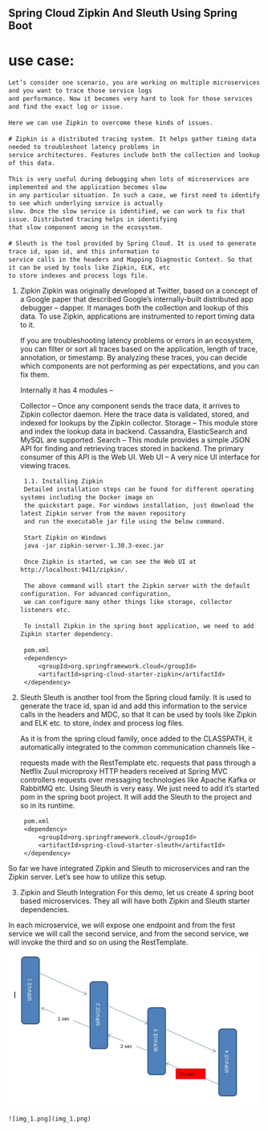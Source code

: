 ## Spring Cloud Zipkin And Sleuth Using Spring Boot

# use case:
    Let’s consider one scenario, you are working on multiple microservices and you want to trace those service logs 
    and performance. Now it becomes very hard to look for those services and find the exact log or issue.

    Here we can use Zipkin to overcome these kinds of issues.

    # Zipkin is a distributed tracing system. It helps gather timing data needed to troubleshoot latency problems in 
    service architectures. Features include both the collection and lookup of this data. 

    This is very useful during debugging when lots of microservices are implemented and the application becomes slow 
    in any particular situation. In such a case, we first need to identify to see which underlying service is actually 
    slow. Once the slow service is identified, we can work to fix that issue. Distributed tracing helps in identifying
    that slow component among in the ecosystem.

    # Sleuth is the tool provided by Spring Cloud. It is used to generate trace id, span id, and this information to 
    service calls in the headers and Mapping Diagnostic Context. So that it can be used by tools like Zipkin, ELK, etc 
    to store indexes and process logs file.

1. Zipkin
   Zipkin was originally developed at Twitter, based on a concept of a Google paper that described Google’s 
   internally-built distributed app debugger – dapper. It manages both the collection and lookup of this data. 
   To use Zipkin, applications are instrumented to report timing data to it.

    If you are troubleshooting latency problems or errors in an ecosystem, you can filter or sort all traces based on 
    the application, length of trace, annotation, or timestamp. By analyzing these traces, you can decide which 
    components are not performing as per expectations, and you can fix them.

    Internally it has 4 modules –
    
    Collector – Once any component sends the trace data, it arrives to Zipkin collector daemon. Here the trace data 
        is validated, stored, and indexed for lookups by the Zipkin collector.
    Storage – This module store and index the lookup data in backend. Cassandra, ElasticSearch and MySQL are supported.
    Search – This module provides a simple JSON API for finding and retrieving traces stored in backend. The primary 
        consumer of this API is the Web UI.
    Web UI – A very nice UI interface for viewing traces.

        1.1. Installing Zipkin
        Detailed installation steps can be found for different operating systems including the Docker image on 
        the quickstart page. For windows installation, just download the latest Zipkin server from the maven repository 
        and run the executable jar file using the below command.
        
        Start Zipkin on Windows
        java -jar zipkin-server-1.30.3-exec.jar
        
        Once Zipkin is started, we can see the Web UI at http://localhost:9411/zipkin/.
        
        The above command will start the Zipkin server with the default configuration. For advanced configuration, 
        we can configure many other things like storage, collector listeners etc.
        
        To install Zipkin in the spring boot application, we need to add Zipkin starter dependency.
        
        pom.xml
        <dependency>
            <groupId>org.springframework.cloud</groupId>
            <artifactId>spring-cloud-starter-zipkin</artifactId>
        </dependency>


2. Sleuth
   Sleuth is another tool from the Spring cloud family. It is used to generate the trace id, span id and add this 
    information to the service calls in the headers and MDC, so that It can be used by tools like Zipkin and ELK etc. 
    to store, index and process log files.

    As it is from the spring cloud family, once added to the CLASSPATH, it automatically integrated to the common 
    communication channels like –
    
    requests made with the RestTemplate etc.
    requests that pass through a Netflix Zuul microproxy
    HTTP headers received at Spring MVC controllers
    requests over messaging technologies like Apache Kafka or RabbitMQ etc.
    Using Sleuth is very easy. We just need to add it’s started pom in the spring boot project. It will add the Sleuth 
        to the project and so in its runtime.

        pom.xml
        <dependency>
            <groupId>org.springframework.cloud</groupId>
            <artifactId>spring-cloud-starter-sleuth</artifactId>
        </dependency>

So far we have integrated Zipkin and Sleuth to microservices and ran the Zipkin server. Let’s see how to utilize this setup.

3. Zipkin and Sleuth Integration
   For this demo, let us create 4 spring boot based microservices. They all will have both Zipkin and Sleuth starter 
    dependencies.

In each microservice, we will expose one endpoint and from the first service we will call the second service, and from 
the second service, we will invoke the third and so on using the RestTemplate.
    ![img.png](img.png)

    ![img_1.png](img_1.png)